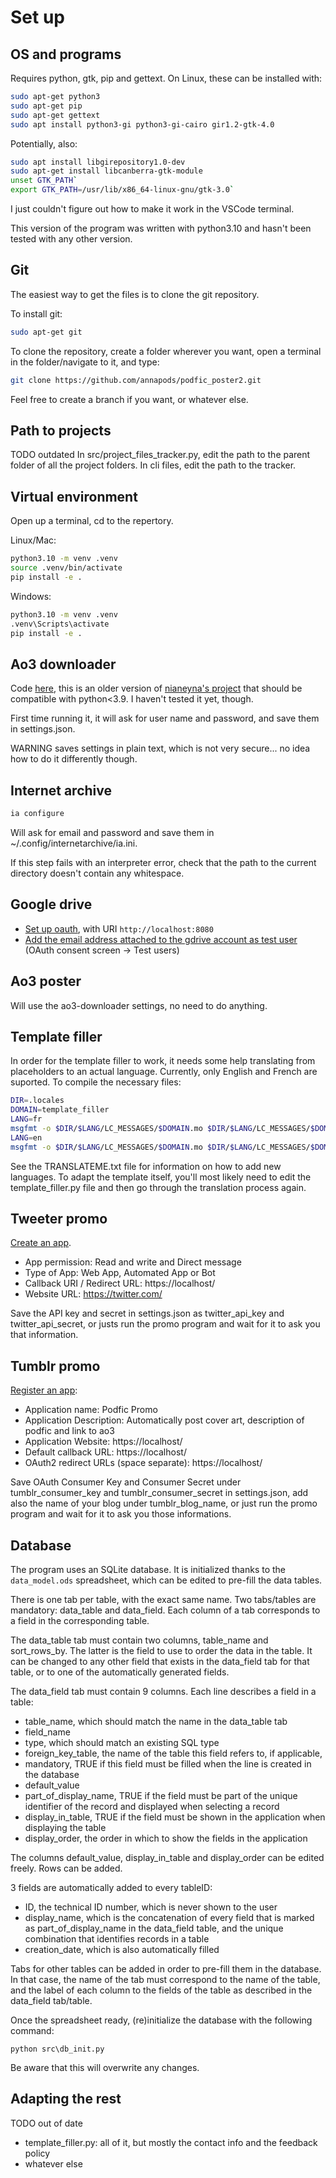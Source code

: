 
# Set up

## OS and programs

Requires python, gtk, pip and gettext. On Linux, these can be installed with:

```bash
sudo apt-get python3
sudo apt-get pip
sudo apt-get gettext
sudo apt install python3-gi python3-gi-cairo gir1.2-gtk-4.0
```

Potentially, also:
```bash
sudo apt install libgirepository1.0-dev
sudo apt-get install libcanberra-gtk-module
unset GTK_PATH`
export GTK_PATH=/usr/lib/x86_64-linux-gnu/gtk-3.0`
```

I just couldn't figure out how to make it work in the VSCode terminal.

This version of the program was written with python3.10 and hasn't been tested with any other version.

## Git

The easiest way to get the files is to clone the git repository.

To install git:

```bash
sudo apt-get git
```

To clone the repository, create a folder wherever you want, open a terminal in the folder/navigate to it, and type:

```bash
git clone https://github.com/annapods/podfic_poster2.git
```

Feel free to create a branch if you want, or whatever else.

## Path to projects

TODO outdated
In src/project_files_tracker.py, edit the path to the parent folder of all the project folders.
In cli files, edit the path to the tracker.

## Virtual environment

Open up a terminal, cd to the repertory.

Linux/Mac:
```bash
python3.10 -m venv .venv
source .venv/bin/activate
pip install -e .
```

Windows:
```bash
python3.10 -m venv .venv
.venv\Scripts\activate
pip install -e .
```

## Ao3 downloader

Code [here](https://github.com/ericfinn/ao3downloader), this is an older version of [nianeyna's project](https://github.com/nianeyna/ao3downloader) that should be compatible with python<3.9. I haven't tested it yet, though.

First time running it, it will ask for user name and password, and save them in settings.json.

WARNING saves settings in plain text, which is not very secure... no idea how to do it
differently though.

## Internet archive

```bash
ia configure
```

Will ask for email and password and save them in ~/.config/internetarchive/ia.ini.

If this step fails with an interpreter error, check that the path to the current directory doesn't contain any whitespace.

## Google drive

- [Set up oauth](https://developers.google.com/workspace/guides/create-credentials#oauth-client-id), with URI `http://localhost:8080`
- [Add the email address attached to the gdrive account as test user](https://console.developers.google.com/apis/credentials/consent?referrer=search&project=delta-entry-341918) (OAuth consent screen -> Test users)

## Ao3 poster

Will use the ao3-downloader settings, no need to do anything.

## Template filler

In order for the template filler to work, it needs some help translating from placeholders to an actual language. Currently, only English and French are suported. To compile the necessary files:

```bash
DIR=.locales
DOMAIN=template_filler
LANG=fr
msgfmt -o $DIR/$LANG/LC_MESSAGES/$DOMAIN.mo $DIR/$LANG/LC_MESSAGES/$DOMAIN.po
LANG=en
msgfmt -o $DIR/$LANG/LC_MESSAGES/$DOMAIN.mo $DIR/$LANG/LC_MESSAGES/$DOMAIN.po
```

See the TRANSLATEME.txt file for information on how to add new languages. To adapt the template itself, you'll most likely need to edit the template_filler.py file and then go through the translation process again.

## Tweeter promo

[Create an app](https://developer.twitter.com/en/portal/dashboard).

- App permission: Read and write and Direct message
- Type of App: Web App, Automated App or Bot
- Callback URI / Redirect URL: https://localhost/
- Website URL: https://twitter.com/

Save the API key and secret in settings.json as twitter_api_key and twitter_api_secret, or justs run the promo program and wait for it to ask you that information.

## Tumblr promo

[Register an app](https://api.tumblr.com/console/calls/user/info):

- Application name: Podfic Promo
- Application Description: Automatically post cover art, description of podfic and link to ao3
- Application Website: https://localhost/
- Default callback URL: https://localhost/
- OAuth2 redirect URLs (space separate): https://localhost/

Save OAuth Consumer Key and Consumer Secret under tumblr_consumer_key and tumblr_consumer_secret
in settings.json, add also the name of your blog under tumblr_blog_name, or just run the promo program and wait for it to ask you those informations.

## Database

The program uses an SQLite database. It is initialized thanks to the `data_model.ods` spreadsheet, which can be edited to pre-fill the data tables.

There is one tab per table, with the exact same name. Two tabs/tables are mandatory: data_table and data_field. Each column of a tab corresponds to a field in the corresponding table.

The data_table tab must contain two columns, table_name and sort_rows_by. The latter is the field to use to order the data in the table. It can be changed to any other field that exists in the data_field tab for that table, or to one of the automatically generated fields.

The data_field tab must contain 9 columns. Each line describes a field in a table:
- table_name, which should match the name in the data_table tab
- field_name
- type, which should match an existing SQL type
- foreign_key_table, the name of the table this field refers to, if applicable,
- mandatory, TRUE if this field must be filled when the line is created in the database
- default_value
- part_of_display_name, TRUE if the field must be part of the unique identifier of the record and displayed when selecting a record
- display_in_table, TRUE if the field must be shown in the application when displaying the table
- display_order, the order in which to show the fields in the application

The columns default_value, display_in_table and display_order can be edited freely. Rows can be added.

3 fields are automatically added to every tableID:
- ID, the technical ID number, which is never shown to the user
- display_name, which is the concatenation of every field that is marked as part_of_display_name in the data_field table, and the unique combination that identifies records in a table
- creation_date, which is also automatically filled

Tabs for other tables can be added in order to pre-fill them in the database. In that case, the name of the tab must correspond to the name of the table, and the label of each column to the fields of the table as described in the data_field tab/table.

Once the spreadsheet ready, (re)initialize the database with the following command:

```Shell
python src\db_init.py
```

Be aware that this will overwrite any changes.

## Adapting the rest

TODO out of date
- template_filler.py: all of it, but mostly the contact info and the feedback policy
- whatever else
